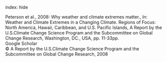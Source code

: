 index: hide

<div class="Citation">

  <div class="Citation-body">
    <div class="Citation-text">Peterson et al., 2008: Why weather and climate extremes matter., In: <span class="Article-bookTitle">Weather and Climate Extremes in a Changing Climate. Regions of Focus: North America, Hawaii, Caribbean, and U.S. Pacific Islands, </span>A Report by the U.S.Climate Change Science Program and the Subcommittee on Global Change Research, Washington, DC., USA, pp. 11-33pp.</div>
    <div class="Citation-links">
      <div class="CitationLink" data-href="https://scholar.google.com/scholar?q=Why+weather+and+climate+extremes+matter.">
        <div class="CitationLink-icon CitationLink-Scholar"></div>
        <div class="CitationLink-text">Google Scholar</div>
      </div>
    </div>
  </div>
</div>


<div class="Citation-copy">
&copy; A Report by the U.S.Climate Change Science Program and the Subcommittee on Global Change Research, 2008
</div>